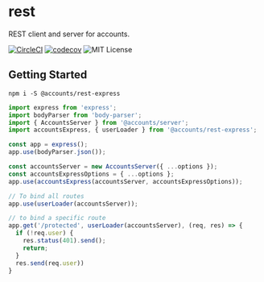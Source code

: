 # rest

REST client and server for accounts.

[![CircleCI](https://circleci.com/gh/accounts-js/rest.svg?style=shield)](https://circleci.com/gh/accounts-js/rest)
[![codecov](https://codecov.io/gh/accounts-js/rest/branch/master/graph/badge.svg)](https://codecov.io/gh/accounts-js/rest)
![MIT License](https://img.shields.io/badge/license-MIT-blue.svg)

## Getting Started

```
npm i -S @accounts/rest-express
```

```javascript
import express from 'express';
import bodyParser from 'body-parser';
import { AccountsServer } from '@accounts/server';
import accountsExpress, { userLoader } from '@accounts/rest-express';

const app = express();
app.use(bodyParser.json());

const accountsServer = new AccountsServer({ ...options });
const accountsExpressOptions = { ...options };
app.use(accountsExpress(accountsServer, accountsExpressOptions));

// To bind all routes
app.use(userLoader(accountsServer));

// to bind a specific route
app.get('/protected', userLoader(accountsServer), (req, res) => {
  if (!req.user) {
    res.status(401).send();
    return;
  }
  res.send(req.user))
}
```
